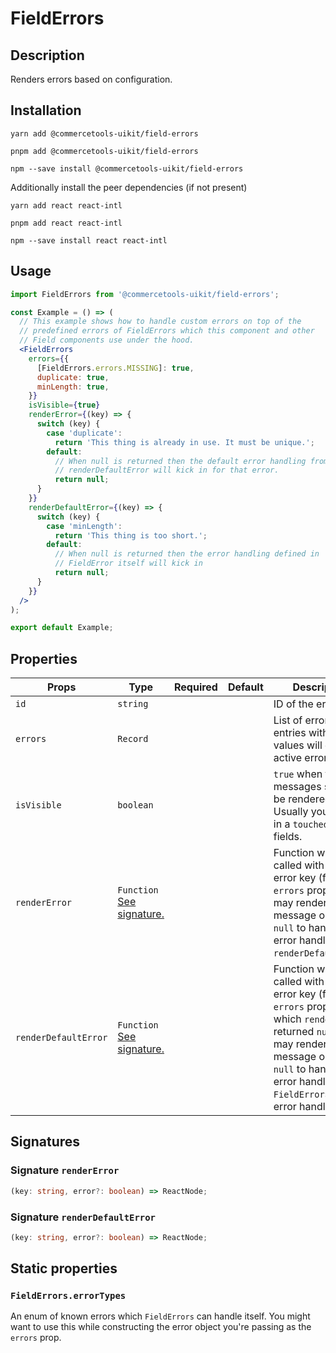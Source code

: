 <!-- THIS IS AN AUTOGENERATED FILE. DO NOT EDIT THIS FILE DIRECTLY. -->
<!-- This file is created by the `pnpm generate-readme` script. -->

# FieldErrors

## Description

Renders errors based on configuration.

## Installation

```
yarn add @commercetools-uikit/field-errors
```

```
pnpm add @commercetools-uikit/field-errors
```

```
npm --save install @commercetools-uikit/field-errors
```

Additionally install the peer dependencies (if not present)

```
yarn add react react-intl
```

```
pnpm add react react-intl
```

```
npm --save install react react-intl
```

## Usage

```jsx
import FieldErrors from '@commercetools-uikit/field-errors';

const Example = () => (
  // This example shows how to handle custom errors on top of the
  // predefined errors of FieldErrors which this component and other
  // Field components use under the hood.
  <FieldErrors
    errors={{
      [FieldErrors.errors.MISSING]: true,
      duplicate: true,
      minLength: true,
    }}
    isVisible={true}
    renderError={(key) => {
      switch (key) {
        case 'duplicate':
          return 'This thing is already in use. It must be unique.';
        default:
          // When null is returned then the default error handling from
          // renderDefaultError will kick in for that error.
          return null;
      }
    }}
    renderDefaultError={(key) => {
      switch (key) {
        case 'minLength':
          return 'This thing is too short.';
        default:
          // When null is returned then the error handling defined in
          // FieldError itself will kick in
          return null;
      }
    }}
  />
);

export default Example;
```

## Properties

| Props                | Type                                                           | Required | Default | Description                                                                                                                                                                                                                                   |
| -------------------- | -------------------------------------------------------------- | :------: | ------- | --------------------------------------------------------------------------------------------------------------------------------------------------------------------------------------------------------------------------------------------- |
| `id`                 | `string`                                                       |          |         | ID of the error field.                                                                                                                                                                                                                        |
| `errors`             | `Record`                                                       |          |         | List of errors. Only entries with truthy values will count as active errors.                                                                                                                                                                  |
| `isVisible`          | `boolean`                                                      |          |         | `true` when the error messages should be rendered. Usually you'd pass in a `touched` state of fields.                                                                                                                                         |
| `renderError`        | `Function`<br/>[See signature.](#signature-renderError)        |          |         | Function which gets called with each error key (from the `errors` prop) and may render an error message or return `null` to hand the error handling off to `renderDefaultError`.                                                              |
| `renderDefaultError` | `Function`<br/>[See signature.](#signature-renderDefaultError) |          |         | Function which gets called with each error key (from the `errors` prop) for which `renderError` returned `null`.&#xA;It may render an error message or return `null` to hand the error handling off to `FieldError`s built-in error handling. |

## Signatures

### Signature `renderError`

```ts
(key: string, error?: boolean) => ReactNode;
```

### Signature `renderDefaultError`

```ts
(key: string, error?: boolean) => ReactNode;
```

## Static properties

### `FieldErrors.errorTypes`

An enum of known errors which `FieldErrors` can handle itself. You might want to use this while constructing the error object you're passing as the `errors` prop.
